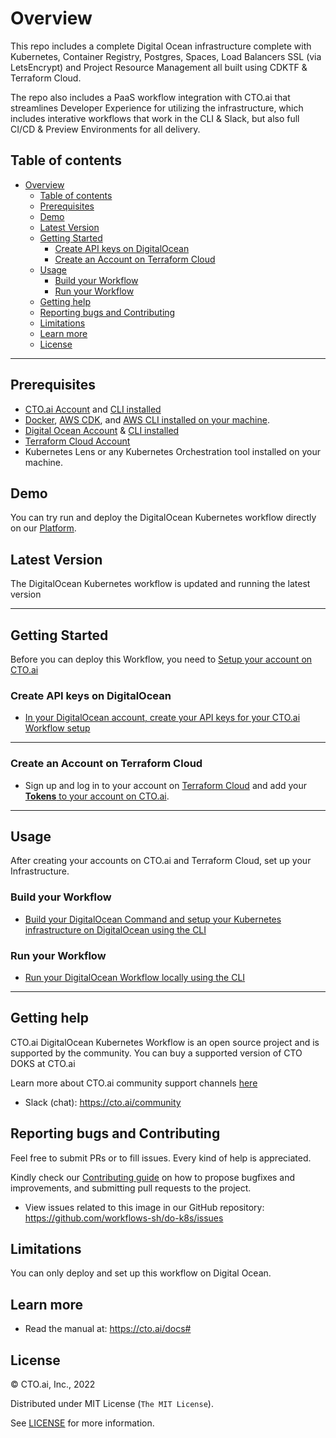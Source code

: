 # Overview

This repo includes a complete Digital Ocean infrastructure complete with Kubernetes, Container Registry, Postgres, Spaces, Load Balancers
SSL (via LetsEncrypt) and Project Resource Management all built using CDKTF & Terraform Cloud.

The repo also includes a PaaS workflow integration with CTO.ai that streamlines Developer Experience for utilizing the infrastructure, 
which includes interative workflows that work in the CLI & Slack, but also full CI/CD & Preview Environments for all delivery.


## Table of contents

- [Overview](#overview)
  - [Table of contents](#table-of-contents)
  - [Prerequisites](#prerequisites)
  - [Demo](#demo)
  - [Latest Version](#latest-version)
  - [Getting Started](#getting-started)
    - [Create API keys on DigitalOcean](#create-api-keys-on-digitalocean)
    - [Create an Account on Terraform Cloud](#create-an-account-on-terraform-cloud)
  - [Usage](#usage)
    - [Build your Workflow](#build-your-workflow)
    - [Run your Workflow](#run-your-workflow)
  - [Getting help](#getting-help)
  - [Reporting bugs and Contributing](#reporting-bugs-and-contributing)
  - [Limitations](#limitations)
  - [Learn more](#learn-more)
  - [License](#license)

---

## Prerequisites

- [CTO.ai Account](https://cto.ai/docs/setup-flow) and [CLI installed](https://cto.ai/docs/install-cli) 
- [Docker](https://docs.docker.com/get-docker/), [AWS CDK](https://docs.aws.amazon.com/cdk/v2/guide/getting_started.html), and [AWS CLI installed on your machine](https://docs.aws.amazon.com/cli/latest/userguide/getting-started-install.html).
- [Digital Ocean Account](https://www.digitalocean.com/) & [CLI installed](https://docs.digitalocean.com/reference/doctl/) 
- [Terraform Cloud Account](https://app.terraform.io/session) 
- Kubernetes Lens or any Kubernetes Orchestration tool installed on your machine.

## Demo 

You can try run and deploy the DigitalOcean Kubernetes workflow directly on our [Platform](CTO.ai).

## Latest Version 

The DigitalOcean Kubernetes workflow is updated and running the latest version 

---

## Getting Started 

Before you can deploy this Workflow, you need to [Setup your account on CTO.ai](https://cto.ai/docs/setup-flow)

### Create API keys on DigitalOcean


- [In your DigitalOcean account, create your API keys for your CTO.ai Workflow setup](https://cto.ai/docs/digital-ocean#create-api-keys)


---

### Create an Account on Terraform Cloud

- Sign up and log in to your account on [Terraform Cloud](https://cto.ai/docs/digital-ocean#create-account-on-terraform-cloud) and add your [**Tokens** to your account on CTO.ai](https://cto.ai/docs/digital-ocean#add-tokens-to-ctoai).

---

## Usage 

After creating your accounts on CTO.ai and Terraform Cloud, set up your Infrastructure. 

### Build your Workflow

- [Build your DigitalOcean Command and setup your Kubernetes infrastructure on DigitalOcean using the CLI](https://cto.ai/docs/digital-ocean#build-and-run-your-workflow)


### Run your Workflow 

- [Run your DigitalOcean Workflow locally using the CLI](https://cto.ai/docs/digital-ocean#run-digitalocean-workflow)


---


## Getting help 

CTO.ai DigitalOcean Kubernetes Workflow is an open source project and is supported by the community. You can buy a supported version of CTO DOKS at CTO.ai

Learn more about CTO.ai community support channels [here](https://cto.ai/community)

- Slack (chat): https://cto.ai/community


## Reporting bugs and Contributing 

Feel free to submit PRs or to fill issues. Every kind of help is appreciated.

Kindly check our [Contributing guide]() on how to propose bugfixes and improvements, and submitting pull requests to the project.

- View issues related to this image in our GitHub repository: https://github.com/workflows-sh/do-k8s/issues


## Limitations 

You can only deploy and set up this workflow on Digital Ocean. 


## Learn more 

- Read the manual at: https://cto.ai/docs#


## License 

&copy; CTO.ai, Inc., 2022

Distributed under MIT License (`The MIT License`).

See [LICENSE](LICENSE) for more information.

